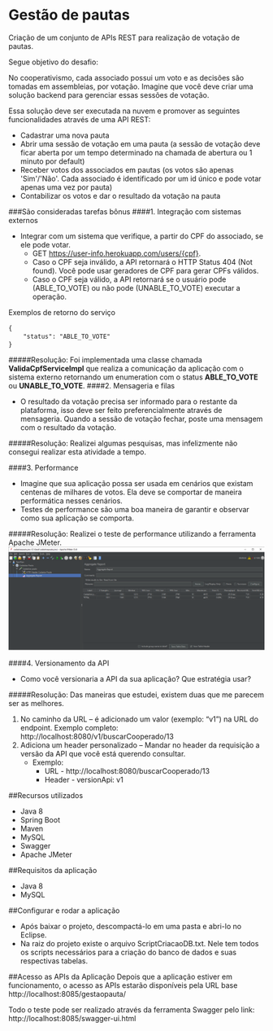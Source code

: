 # Gestão de pautas

Criação de um conjunto de APIs REST para realização de votação de pautas.

Segue objetivo do desafio:

No cooperativismo, cada associado possui um voto e as decisões são tomadas em assembleias, por votação. Imagine que você deve criar uma solução backend para gerenciar essas sessões de votação.

Essa solução deve ser executada na nuvem e promover as seguintes funcionalidades através de uma API REST:

* Cadastrar uma nova pauta
* Abrir uma sessão de votação em uma pauta (a sessão de votação deve ficar aberta por um tempo determinado na chamada de abertura ou 1 minuto por default)
* Receber votos dos associados em pautas (os votos são apenas 'Sim'/'Não'. Cada associado é identificado por um id único e pode votar apenas uma vez por pauta)
* Contabilizar os votos e dar o resultado da votação na pauta

###São consideradas tarefas bônus
####1. Integração com sistemas externos
+ Integrar com um sistema que verifique, a partir do CPF do associado, se ele pode votar.
	+ GET https://user-info.herokuapp.com/users/{cpf}.
	+ Caso o CPF seja inválido, a API retornará o HTTP Status 404 (Not found). Você pode usar geradores de CPF para gerar CPFs válidos.
	+ Caso o CPF seja válido, a API retornará se o usuário pode (ABLE_TO_VOTE) ou não pode (UNABLE_TO_VOTE) executar a operação.

Exemplos de retorno do serviço
```
{
	"status": "ABLE_TO_VOTE"
}
```
#####Resolução:
Foi implementada uma classe chamada **ValidaCpfServiceImpl** que realiza a comunicação da aplicação com o sistema externo retornando um enumeration com o status **ABLE_TO_VOTE** ou **UNABLE_TO_VOTE**.
####2. Mensageria e filas
* O resultado da votação precisa ser informado para o restante da plataforma, isso deve ser feito preferencialmente através de mensageria. Quando a sessão de votação fechar, poste uma mensagem com o resultado da votação.

#####Resolução:
Realizei algumas pesquisas, mas infelizmente não consegui realizar esta atividade a tempo.
                    
####3. Performance
* Imagine que sua aplicação possa ser usada em cenários que existam centenas de milhares de votos. Ela deve se comportar de maneira performática nesses cenários.
* Testes de performance são uma boa maneira de garantir e observar como sua aplicação se comporta.

#####Resolução:
Realizei o teste de performance utilizando a ferramenta Apache JMeter.
![](./TestePerformance.png)

####4. Versionamento da API
* Como você versionaria a API da sua aplicação? Que estratégia usar?

#####Resolução:
Das maneiras que estudei, existem duas que me parecem ser as melhores.
1. No caminho da URL – é adicionado um valor (exemplo: “v1”) na URL do endpoint. Exemplo completo: http://localhost:8080/v1/buscarCooperado/13
2.  Adiciona um header personalizado – Mandar no header da requisição a versão da API que você está querendo consultar.
	* Exemplo:
		* URL - http://localhost:8080/buscarCooperado/13
		* Header - versionApi: v1

##Recursos utilizados
* Java 8
* Spring Boot
* Maven
* MySQL
* Swagger
* Apache JMeter

##Requisitos da aplicação
* Java 8
* MySQL

##Configurar e rodar a aplicação
* Após baixar o projeto, descompactá-lo em uma pasta e abri-lo no Eclipse.
* Na raiz do projeto existe o arquivo ScriptCriacaoDB.txt. Nele tem todos os scripts necessários para a criação do banco de dados e suas respectivas tabelas.

##Acesso as APIs da Aplicação
Depois que a aplicação estiver em funcionamento, o acesso as APIs estarão disponíveis pela URL base http://localhost:8085/gestaopauta/

Todo o teste pode ser realizado através da ferramenta Swagger pelo link: http://localhost:8085/swagger-ui.html